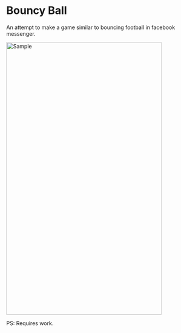 # Bouncy Ball
An attempt to make a game similar to bouncing football in facebook messenger.


<img src="https://github.com/vishal-wadhwa/BouncyBall/blob/master/test_sample.gif" title="Sample" height="720px" width="410px">

PS: Requires work.
